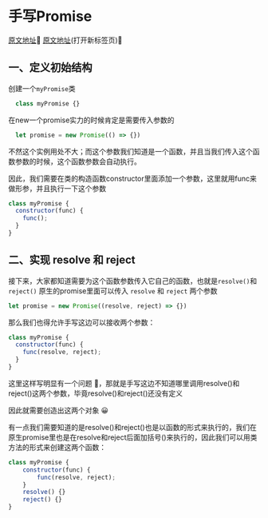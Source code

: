 # 手写Promise
[原文地址](https://github.com/yuanyuanbyte/Blog/issues/125)🚀
<a href="https://github.com/yuanyuanbyte/Blog/issues/125" target="_blank" >原文地址</a>(打开新标签页)🚀
## 一、定义初始结构
创建一个`myPromise`类
```javascript
  class myPromise {}
```
在new一个promise实力的时候肯定是需要传入参数的
```javascript
  let promise = new Promise(() => {})
```
不然这个实例用处不大；而这个参数我们知道是一个函数，并且当我们传入这个函数参数的时候，这个函数参数会自动执行。

因此，我们需要在类的构造函数constructor里面添加一个参数，这里就用func来做形参，并且执行一下这个参数
```javascript
class myPromise {
  constructor(func) {
    func();
  }
}
```
## 二、实现 resolve 和 reject
接下来，大家都知道需要为这个函数参数传入它自己的函数，也就是`resolve()`和`reject()`
原生的promise里面可以传入 `resolve` 和 `reject` 两个参数
```javascript
let promise = new Promise((resolve, reject) => {})
```
那么我们也得允许手写这边可以接收两个参数：
```javascript
class myPromise {
  constructor(func) {
    func(resolve, reject);
  }
}
```
这里这样写明显有一个问题 🤨，那就是手写这边不知道哪里调用resolve()和reject()这两个参数，毕竟resolve()和reject()还没有定义

因此就需要创造出这两个对象 😀

有一点我们需要知道的是resolve()和reject()也是以函数的形式来执行的，我们在原生promise里也是在resolve和reject后面加括号()来执行的，因此我们可以用类方法的形式来创建这两个函数：
```javascript
class myPromise {
    constructor(func) {
        func(resolve, reject);
    }
    resolve() {}
    reject() {}
}
```
